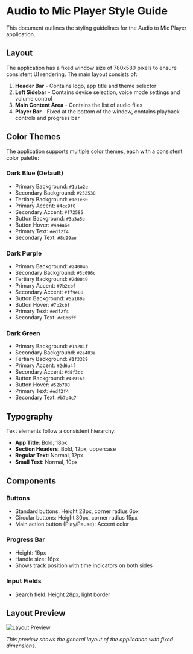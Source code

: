 # Audio to Mic Player Style Guide

This document outlines the styling guidelines for the Audio to Mic Player application.

## Layout

The application has a fixed window size of 780x580 pixels to ensure consistent UI rendering. The main layout consists of:

1. **Header Bar** - Contains logo, app title and theme selector
2. **Left Sidebar** - Contains device selection, voice mode settings and volume control
3. **Main Content Area** - Contains the list of audio files
4. **Player Bar** - Fixed at the bottom of the window, contains playback controls and progress bar

## Color Themes

The application supports multiple color themes, each with a consistent color palette:

### Dark Blue (Default)
- Primary Background: `#1a1a2e`
- Secondary Background: `#252538`
- Tertiary Background: `#1e1e30`
- Primary Accent: `#4cc9f0`
- Secondary Accent: `#f72585`
- Button Background: `#3a3a5e`
- Button Hover: `#4a4a6e`
- Primary Text: `#edf2f4`
- Secondary Text: `#8d99ae`

### Dark Purple
- Primary Background: `#240046`
- Secondary Background: `#3c096c`
- Tertiary Background: `#2d0049`
- Primary Accent: `#7b2cbf`
- Secondary Accent: `#ff9e00`
- Button Background: `#5a189a`
- Button Hover: `#7b2cbf`
- Primary Text: `#edf2f4`
- Secondary Text: `#c8b6ff`

### Dark Green
- Primary Background: `#1a281f`
- Secondary Background: `#2a403a`
- Tertiary Background: `#1f3329`
- Primary Accent: `#2d6a4f`
- Secondary Accent: `#d8f3dc`
- Button Background: `#40916c`
- Button Hover: `#52b788`
- Primary Text: `#edf2f4`
- Secondary Text: `#b7e4c7`

## Typography

Text elements follow a consistent hierarchy:

- **App Title**: Bold, 18px
- **Section Headers**: Bold, 12px, uppercase
- **Regular Text**: Normal, 12px
- **Small Text**: Normal, 10px

## Components

### Buttons
- Standard buttons: Height 28px, corner radius 6px
- Circular buttons: Height 30px, corner radius 15px
- Main action button (Play/Pause): Accent color

### Progress Bar
- Height: 16px
- Handle size: 16px
- Shows track position with time indicators on both sides

### Input Fields
- Search field: Height 28px, light border

## Layout Preview

![Layout Preview](layout_preview.png)

*This preview shows the general layout of the application with fixed dimensions.*
